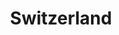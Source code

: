 ---
title: "Switzerland"
hashtag: switzerland
cities:
  - Bern
layout: hashtag
tags:
  - Country
  - Europe
---